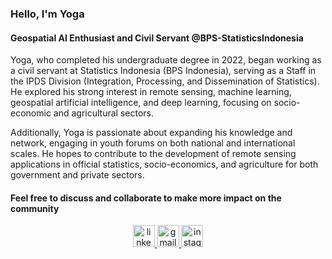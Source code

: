 ### Hello, I'm Yoga
#### Geospatial AI Enthusiast and Civil Servant @BPS-StatisticsIndonesia


Yoga, who completed his undergraduate degree in 2022, began working as a civil servant at Statistics Indonesia (BPS Indonesia), serving as a Staff in the IPDS Division (Integration, Processing, and Dissemination of Statistics). He explored his strong interest in remote sensing, machine learning, geospatial artificial intelligence, and deep learning, focusing on socio-economic and agricultural sectors.

Additionally, Yoga is passionate about expanding his knowledge and network, engaging in youth forums on both national and international scales. He hopes to contribute to the development of remote sensing applications in official statistics, socio-economics, and agriculture for both government and private sectors.


#### Feel free to discuss and collaborate to make more impact on the community

<div align="center">
  <a href="https://www.linkedin.com/in/ptrayoga/" target="_blank">
    <img src="https://img.shields.io/static/v1?message=LinkedIn&logo=linkedin&label=&color=0077B5&logoColor=white&labelColor=&style=for-the-badge" height="35" alt="linkedin logo"  />
  </a>
  <a href="mailto:hitmeup.yogaputra@gmail.com" target="_blank">
    <img src="https://img.shields.io/static/v1?message=Gmail&logo=gmail&label=&color=D14836&logoColor=white&labelColor=&style=for-the-badge" height="35" alt="gmail logo"  />
  </a>
  <a href="https://www.instagram.com/ptra.yoga/" target="_blank">
    <img src="https://img.shields.io/static/v1?message=Instagram&logo=instagram&label=&color=E4405F&logoColor=white&labelColor=&style=for-the-badge" height="35" alt="instagram logo"  />
  </a>
</div>


